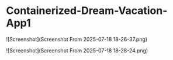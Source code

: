 # Containerized-Dream-Vacation-App1

![Screenshot](Screenshot From 2025-07-18 18-26-37.png)

![Screenshot](Screenshot From 2025-07-18 18-28-24.png)
